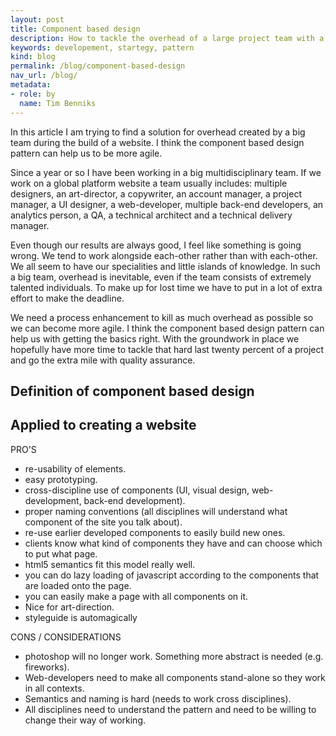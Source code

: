 ```yaml
---
layout: post
title: Component based design
description: How to tackle the overhead of a large project team with a pattern called component based design.
keywords: developement, startegy, pattern
kind: blog
permalink: /blog/component-based-design
nav_url: /blog/
metadata: 
- role: by
  name: Tim Benniks
---
```


In this article I am trying to find a solution for overhead created by a big team during the build of a website. 
I think the component based design pattern can help us to be more agile. 

Since a year or so I have been working in a big multidisciplinary team. If we work on a global platform website 
a team usually includes: multiple designers, an art-director, a copywriter, 
an account manager, a project manager, a UI designer, a web-developer, multiple back-end developers, 
an analytics person, a QA, a technical architect and a technical delivery manager.

Even though our results are always good, I feel like something is going wrong. We tend to work alongside 
each-other rather than with each-other. We all seem to have our specialities and little islands of knowledge. 
In such a big team, overhead is inevitable, even if the team consists of extremely talented individuals. 
To make up for lost time we have to put in a lot of extra effort to make the deadline.

We need a process enhancement to kill as much overhead as possible so we can become more agile. 
I think the component based design pattern can help us with getting the basics right. 
With the groundwork in place we hopefully have more time to tackle that hard last twenty percent of 
a project and go the extra mile with quality assurance. 

Definition of component based design
------------------------------------


Applied to creating a website
-----------------------------

PRO'S
* re-usability of elements.
* easy prototyping.
* cross-discipline use of components (UI, visual design, web-development, back-end development).  
* proper naming conventions (all disciplines will understand what component of the site you talk about).
* re-use earlier developed components to easily build new ones.
* clients know what kind of components they have and can choose which to put what page.
* html5 semantics fit this model really well.
* you can do lazy loading of javascript according to the components that are loaded onto the page.
* you can easily make a page with all components on it. 
* Nice for art-direction.
* styleguide is automagically

CONS / CONSIDERATIONS
* photoshop will no longer work. Something more abstract is needed (e.g. fireworks).
* Web-developers need to make all components stand-alone so they work in all contexts.
* Semantics and naming is hard (needs to work cross disciplines).
* All disciplines need to understand the pattern and need to be willing to change their way of working.